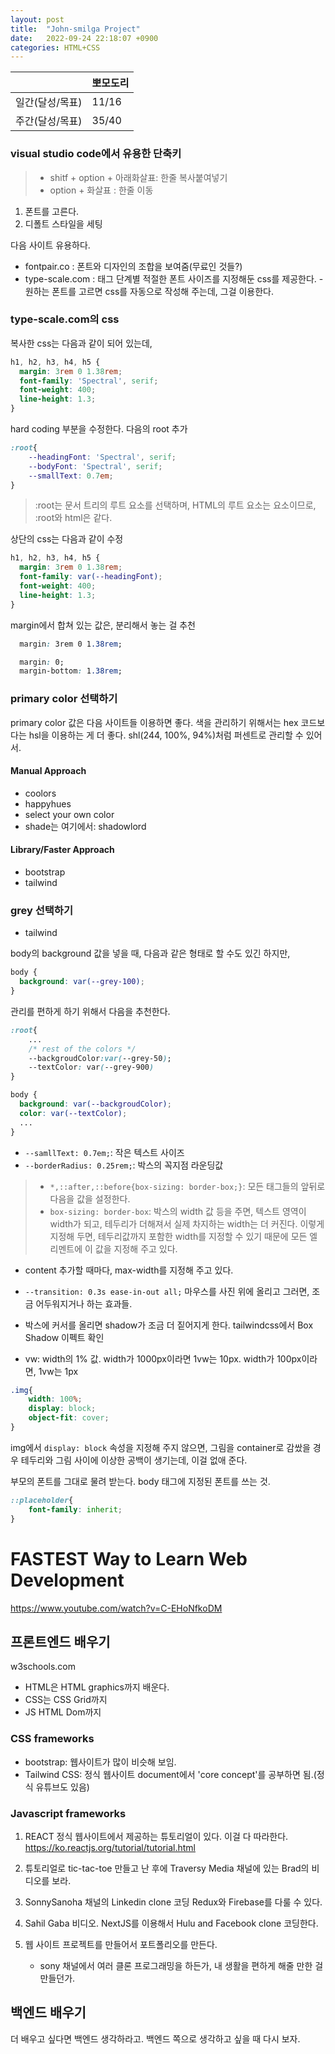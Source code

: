 ```yaml
---
layout: post
title:  "John-smilga Project"
date:   2022-09-24 22:18:07 +0900
categories: HTML+CSS
---
```


|           | 뽀모도리  |
|-----------|-------|
| 일간(달성/목표) | 11/16 |
| 주간(달성/목표) | 35/40 |



### visual studio code에서 유용한 단축키
> * shitf + option + 아래화살표: 한줄 복사붙여넣기
> * option + 화살표 : 한줄 이동




1. 폰트를 고른다.
2. 디폴트 스타일을 세팅

다음 사이트 유용하다.
* fontpair.co : 폰트와 디자인의 조합을 보여줌(무료인 것들?)
* type-scale.com : 태그 단계별 적절한 폰트 사이즈를 지정해둔 css를 제공한다. - 원하는 폰트를 고르면 css를 자동으로 작성해 주는데, 그걸 이용한다.

### type-scale.com의 css


복사한 css는 다음과 같이 되어 있는데, 
```css
h1, h2, h3, h4, h5 {
  margin: 3rem 0 1.38rem;
  font-family: 'Spectral', serif;
  font-weight: 400;
  line-height: 1.3;
}
```

hard coding 부분을 수정한다. 다음의 root 추가

```css
:root{
    --headingFont: 'Spectral', serif;
    --bodyFont: 'Spectral', serif;
    --smallText: 0.7em;
}
```
> :root는 문서 트리의 루트 요소를 선택하며, HTML의 루트 요소는 <html> 요소이므로, :root와 html은 같다.


상단의 css는 다음과 같이 수정

```css
h1, h2, h3, h4, h5 {
  margin: 3rem 0 1.38rem;
  font-family: var(--headingFont);
  font-weight: 400;
  line-height: 1.3;
}
```


margin에서 합쳐 있는 값은, 분리해서 놓는 걸 추천
```css
  margin: 3rem 0 1.38rem;
```

```css
  margin: 0;
  margin-bottom: 1.38rem;
```


### primary color 선택하기

primary color 값은 다음 사이트들 이용하면 좋다.
색을 관리하기 위해서는 hex 코드보다는 hsl을 이용하는 게 더 좋다. shl(244, 100%, 94%)처럼 퍼센트로 관리할 수 있어서.


#### Manual Approach
* coolors
* happyhues
* select your own color
* shade는 여기에서: shadowlord

#### Library/Faster Approach
* bootstrap
* tailwind


### grey 선택하기
* tailwind


body의 background 값을 넣을 때, 다음과 같은 형태로 할 수도 있긴 하지만,

```css
body {
  background: var(--grey-100);
}
```

관리를 편하게 하기 위해서 다음을 추천한다.

```css
:root{
    ...
    /* rest of the colors */
    --backgroudColor:var(--grey-50);
    --textColor: var(--grey-900)
}

body {
  background: var(--backgroudColor);
  color: var(--textColor);
  ...
}

```
* `--samllText: 0.7em;`: 작은 텍스트 사이즈
* `--borderRadius: 0.25rem;`: 박스의 꼭지점 라운딩값


> * `*,::after,::before{box-sizing: border-box;}`: 모든 태그들의 앞뒤로 다음을 값을 설정한다.
> * `box-sizing: border-box`: 박스의 width 값 등을 주면, 텍스트 영역이 width가 되고, 테두리가 더해져서 실제 차지하는 width는 더 커진다. 이렇게 지정해 두면, 테두리값까지 포함한 width를 지정할 수 있기 때문에 모든 엘리멘트에 이 값을 지정해 주고 있다.


* content 추가할 때마다, max-width를 지정해 주고 있다.

* `--transition: 0.3s ease-in-out all;` 마우스를 사진 위에 올리고 그러면, 조금 어두워지거나 하는 효과들.

* 박스에 커서를 올리면 shadow가 조금 더 짙어지게 한다. tailwindcss에서 Box Shadow 이펙트 확인

* vw: width의 1% 값. width가 1000px이라면 1vw는 10px. width가 100px이라면, 1vw는 1px


```css
.img{
    width: 100%;
    display: block;
    object-fit: cover;
}
```
img에서 `display: block` 속성을 지정해 주지 않으면, 그림을 container로 감쌌을 경우 테두리와 그림 사이에 이상한 공백이 생기는데, 이걸 없애 준다.


부모의 폰트를 그대로 물려 받는다. body 태그에 지정된 폰트를 쓰는 것.
```css
::placeholder{
    font-family: inherit;
}
```


# FASTEST Way to Learn Web Development

https://www.youtube.com/watch?v=C-EHoNfkoDM

## 프론트엔드 배우기

w3schools.com
* HTML은 HTML graphics까지 배운다.
* CSS는 CSS Grid까지
* JS HTML Dom까지


### CSS frameworks
* bootstrap: 웹사이트가 많이 비슷해 보임. 
* Tailwind CSS: 정식 웹사이트 document에서 'core concept'를 공부하면 됨.(정식 유튜브도 있음)


### Javascript frameworks
1. REACT 정식 웹사이트에서 제공하는 튜토리얼이 있다. 이걸 다 따라한다.
https://ko.reactjs.org/tutorial/tutorial.html

2. 튜토리얼로 tic-tac-toe 만들고 난 후에 Traversy Media 채널에 있는 Brad의 비디오를 보라.

3. SonnySanoha 채널의 Linkedin clone 코딩
Redux와 Firebase를 다룰 수 있다.

4. Sahil Gaba 비디오. NextJS를 이용해서 Hulu and Facebook clone 코딩한다.

5. 웹 사이트 프로젝트를 만들어서 포트폴리오를 만든다.
    * sony 채널에서 여러 클론 프로그래밍을 하든가, 내 생활을 편하게 해줄 만한 걸 만들던가.

## 백엔드 배우기
더 배우고 싶다면 백엔드 생각하라고. 백엔드 쪽으로 생각하고 싶을 때 다시 보자.




